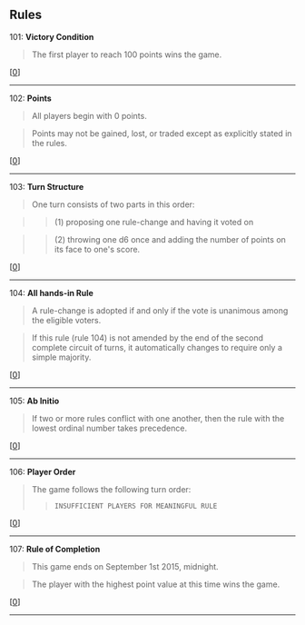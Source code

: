 ## Rules

101: **Victory Condition**
> The first player to reach 100 points wins the game.

[[0](https://github.com/stolksdorf/nomic/pull/1)]

----

102: **Points**
> All players begin with 0 points.  

> Points may not be gained, lost, or traded except as explicitly stated in the rules.
  
[[0](https://github.com/stolksdorf/nomic/pull/1)]

----

103: **Turn Structure**
> One turn consists of two parts in this order: 

>> (1) proposing one rule-change and having it voted on

>> (2) throwing one d6 once and adding the number of points on its face to one's score.

[[0](https://github.com/stolksdorf/nomic/pull/1)]

----

104: **All hands-in Rule**
> A rule-change is adopted if and only if the vote is unanimous among the eligible voters. 

> If this rule (rule 104) is not amended by the end of the second complete circuit of turns, it automatically changes to require only a simple majority.

[[0](https://github.com/stolksdorf/nomic/pull/1)]

----

105: **Ab Initio** 
> If two or more rules conflict with one another, then the rule with the lowest ordinal number takes precedence.

[[0](https://github.com/stolksdorf/nomic/pull/1)]

----

106: **Player Order**
> The game follows the following turn order:
>> `INSUFFICIENT PLAYERS FOR MEANINGFUL RULE`

[[0](https://github.com/stolksdorf/nomic/pull/1)]

----

107: **Rule of Completion**
> This game ends on September 1st 2015, midnight. 

>The player with the highest point value at this time wins the game.

[[0](https://github.com/stolksdorf/nomic/pull/1)]

----
